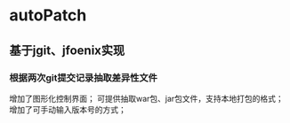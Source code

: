 # autoPatch
## 基于jgit、jfoenix实现
### 根据两次git提交记录抽取差异性文件

增加了图形化控制界面；
可提供抽取war包、jar包文件，支持本地打包的格式；
增加了可手动输入版本号的方式；
